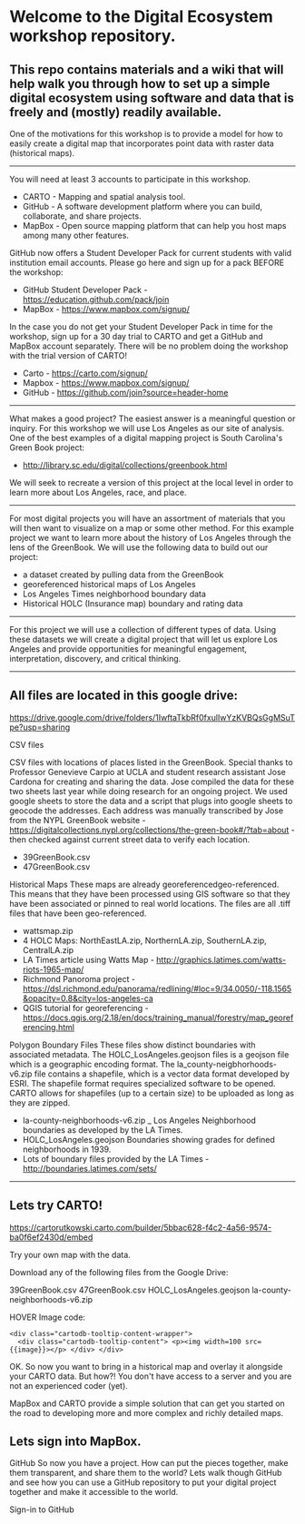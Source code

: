# Welcome to the Digital Ecosystem workshop repository. 

This repo contains materials and a wiki that will help walk you through how to set up a simple digital ecosystem using software and data that is freely and (mostly) readily available. 
--------------
One of the motivations for this workshop is to provide a model for how to easily create a digital map that incorporates point data with raster data (historical maps).

--------------
You will need at least 3 accounts to participate in this workshop.

* CARTO - Mapping and spatial analysis tool.
* GitHub - A software development platform where you can build, collaborate, and share projects.
* MapBox - Open source mapping platform that can help you host maps among many other features.

GitHub now offers a Student Developer Pack for current students with valid institution email accounts. 
Please go here and sign up for a pack BEFORE the workshop:

* GitHub Student Developer Pack - https://education.github.com/pack/join
* MapBox - https://www.mapbox.com/signup/

In the case you do not get your Student Developer Pack in time for the workshop, sign up for a 30 day trial to CARTO and get a GitHub and MapBox account separately. There will be no problem doing the workshop with the trial version of CARTO!

* Carto - https://carto.com/signup/
* Mapbox - https://www.mapbox.com/signup/
* GitHub - https://github.com/join?source=header-home
----------
What makes a good project? The easiest answer is a meaningful question or inquiry. For this workshop we will use Los Angeles as our site of analysis. One of the best examples of a digital mapping project is South Carolina's Green Book project:

* http://library.sc.edu/digital/collections/greenbook.html 

We will seek to recreate a version of this project at the local level in order to learn more about Los Angeles, race, and place.

----------
For most digital projects you will have an assortment of materials that you will then want to visualize on a map or some other method. For this example project we want to learn more about the history of Los Angeles through the lens of the GreenBook. We will use the following data to build out our project:

* a dataset created by pulling data from the GreenBook
* georeferenced historical maps of Los Angeles
* Los Angeles Times neighborhood boundary data
* Historical HOLC (Insurance map) boundary and rating data

----------------
For this project we will use a collection of different types of data. Using these datasets we will create a digital project that will let us explore Los Angeles and provide opportunities for meaningful engagement, interpretation, discovery, and critical thinking.

---------------
All files are located in this google drive:
---

https://drive.google.com/drive/folders/1IwftaTkbRf0fxulIwYzKVBQsGgMSuTpe?usp=sharing

CSV files

CSV files with locations of places listed in the GreenBook. Special thanks to Professor Genevieve Carpio at UCLA and student research assistant Jose Cardona for creating and sharing the data. Jose compiled the data for these two sheets last year while doing research for an ongoing project. We used google sheets to store the data and a script that plugs into google sheets to geocode the addresses. Each address was manually transcribed by Jose from the NYPL GreenBook website - https://digitalcollections.nypl.org/collections/the-green-book#/?tab=about - then checked against current street data to verify each location.

* 39GreenBook.csv
* 47GreenBook.csv

Historical Maps These maps are already georeferencedgeo-referenced. This means that they have been processed using GIS software so that they have been associated or pinned to real world locations. The files are all .tiff files that have been geo-referenced.

* wattsmap.zip
* 4 HOLC Maps: NorthEastLA.zip, NorthernLA.zip, SouthernLA.zip, CentralLA.zip
* LA Times article using Watts Map - http://graphics.latimes.com/watts-riots-1965-map/
* Richmond Panoroma project - https://dsl.richmond.edu/panorama/redlining/#loc=9/34.0050/-118.1565&opacity=0.8&city=los-angeles-ca
* QGIS tutorial for georeferencing - https://docs.qgis.org/2.18/en/docs/training_manual/forestry/map_georeferencing.html

Polygon Boundary Files These files show distinct boundaries with associated metadata. The HOLC_LosAngeles.geojson files is a geojson file which is a geographic encoding format. The la_county-neigbhorhoods-v6.zip file contains a shapefile, which is a vector data format developed by ESRI. The shapefile format requires specialized software to be opened. CARTO allows for shapefiles (up to a certain size) to be uploaded as long as they are zipped.

* la-county-neighborhoods-v6.zip _ Los Angeles Neighborhood boundaries as developed by the LA Times.
* HOLC_LosAngeles.geojson Boundaries showing grades for defined neighborhoods in 1939.
* Lots of boundary files provided by the LA Times - http://boundaries.latimes.com/sets/
----------------

Lets try CARTO!
---------------

https://cartorutkowski.carto.com/builder/5bbac628-f4c2-4a56-9574-ba0f6ef2430d/embed

Try your own map with the data.

Download any of the following files from the Google Drive:

39GreenBook.csv
47GreenBook.csv
HOLC_LosAngeles.geojson
la-county-neighborhoods-v6.zip

HOVER Image code:
~~~~
<div class="cartodb-tooltip-content-wrapper">
  <div class="cartodb-tooltip-content"> <p><img width=100 src={{image}}></p> </div> </div>
~~~~
OK. So now you want to bring in a historical map and overlay it alongside your CARTO data. But how?! You don't have access to a server and you are not an experienced coder (yet).

MapBox and CARTO provide a simple solution that can get you started on the road to developing more and more complex and richly detailed maps.

Lets sign into MapBox.
------------------------
GitHub
So now you have a project. How can put the pieces together, make them transparent, and share them to the world? Lets walk though GitHub and see how you can use a GitHub repository to put your digital project together and make it accessible to the world.

Sign-in to GitHub

